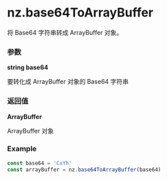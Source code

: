 # nz.base64ToArrayBuffer

将 Base64 字符串转成 ArrayBuffer 对象。

### 参数

**string base64**

要转化成 ArrayBuffer 对象的 Base64 字符串

### 返回值

**ArrayBuffer**

ArrayBuffer 对象

### Example

```ts
const base64 = 'CxYh'
const arrayBuffer = nz.base64ToArrayBuffer(base64)
```
